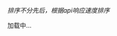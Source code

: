  <link rel="stylesheet" href="https://fastly.jsdelivr.net/npm/@fortawesome/fontawesome-free@5.15.3/css/all.min.css" integrity="sha256-2H3fkXt6FEmrReK448mDVGKb3WW2ZZw35gI7vqHOE4Y=" crossorigin="anonymous">

<script src="https://unpkg.com/axios/dist/axios.min.js"></script>
<script src="/doc/get_gh_info.js"></script>



<div id="Modules">

*排序不分先后，根据api响应速度排序*

<p>加载中...</p>
</div>

<script>
axios('/info.json').then((dt)=>{
    document.getElementById("Modules").innerHTML = '';
    for(let i in dt.data.modules){
        let tmp = dt.data.modules[i];
        if(tmp.github_check != undefined){
            if(tmp.github_check.success){
                getGithub(tmp.github_check.owner,tmp.github_check.repo_name);
            }
        }
    }
}).catch(err=>{
    document.getElementById("Modules").innerHTML = err;
})
</script>


 <style>
                /* css part */
                .gr-card {

                    --gr-header-width-proportion: 10%;
                    --gr-footer-width-proportion: 10%;
                    --gr-content-width-proportion: 80%;

                    --gr-header-min-width: 80px;
                    --gr-footer-min-width: 80px;

                    --gr-card-element-margin: 6px 10px 6px 10px; /* header content footer*/

                    display: flex;
                    background-color: #fff;
                    border-radius: 6px;
                    overflow: hidden;
                    box-shadow: 0px 4px 6px rgba(0, 0, 0, .12);
                    margin-bottom: 20px;
                    vertical-align: middle;
                    position: relative;
                }

                .gr-header {
                    width: var(--gr-header-width-proportion);
                    min-width: var(--gr-header-min-width);
                    margin: var(--gr-card-element-margin);
                    background-color: #fff;
                    /* background-color: blueviolet; */
                }

                .gr-header img {
                    width: 80px;
                    height: 80px;
                    position: relative;
                    top: 50%;
                    left: 50%;
                    transform: translate(-50%,-50%);
                    object-fit: cover;
                    border-radius: 50%;
                    margin: 0px;
                }

                .gr-content {
                    width: var(--gr-content-width-proportion);
                    margin: var(--gr-card-element-margin);
                    background-color: #fff;
                    text-align: left;
                }

                #gr-github-icon {
                    font-size: 1.3rem;
                }
                .gr-fullname {
                    display: -webkit-box;
                    -webkit-box-orient: vertical;
                    -webkit-line-clamp: 1;
                    overflow: hidden;
                }

                .gr-fullname p {
                    line-height: 2rem;
                    margin: 10px 0px 0px 0px;
                    padding: 0;
                    font-size: .83rem;
                    font-weight: bolder;
                }

                .gr-description {
                    font-size: .8rem;
                    line-height: 1.6rem;
                    display: -webkit-box;
                    -webkit-box-orient: vertical;
                    -webkit-line-clamp: 1;
                    overflow: hidden;
                }

                .gr-footer {
                    width: var(--gr-footer-width-proportion);
                    min-width: var(--gr-footer-min-width);
                    margin: var(--gr-card-element-margin);
                    display: flex;
                    /* background-color: aqua; */
                    background-color: #fff;
                    position: relative;
                    padding: 0px;
                }

                .gr-language-star {
                    margin: auto auto 22px auto;
                    text-align: center;
                    opacity: 1;
                }

                .gr-language {
                    font-size: .8rem;
                    font-weight: 600;
                    line-height: 2.2rem;
                    color: #2070d3;
                }

                #gr-star-icon {
                    font-size: .8rem;
                    display: inherit;
                }

                .gr-card-toolbar{
                    display:flex;
                    width: 100%;
                    height: 100%;

                    position: absolute;

                    opacity: 0;
                    animation: fade-out;
                    animation-duration: .4s;
                    z-index: -1;
                    /* background-color: #2070d3; */
                }

                .gr-repo-link {
                    margin: auto;
                }

                #gr-repo-link-icon {
                    font-size: 16px;
                }
                /* animation part */

                @keyframes fade-in {
                    0% {opacity: 0;}/*初始状态 透明度为0*/
                    100% {opacity: 1;}/*结束状态 透明度为1*/
                }

                @keyframes fade-out {
                    0% {opacity: 1;}/*初始状态 透明度为0*/
                    100% {opacity: 0;}/*结束状态 透明度为1*/
                }

                .gr-card:hover .gr-language-star{
                    opacity: 0;
                    animation: fade-out;
                    animation-duration: .3s;
                }

                .gr-card:hover .gr-card-toolbar{
                    opacity: 1;
                    animation: fade-in;
                    animation-duration: .6s;
                    z-index: 1;
                }
</style>
